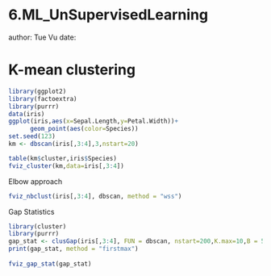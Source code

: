 6.ML_UnSupervisedLearning
========================================================
author:   Tue Vu
date: 

K-mean clustering
========================================================


```r
library(ggplot2)
library(factoextra)
library(purrr)
data(iris)
ggplot(iris,aes(x=Sepal.Length,y=Petal.Width))+
      geom_point(aes(color=Species))
set.seed(123)
km <- dbscan(iris[,3:4],3,nstart=20)

table(km$cluster,iris$Species)
fviz_cluster(km,data=iris[,3:4])
```

Elbow approach

```r
fviz_nbclust(iris[,3:4], dbscan, method = "wss")
```

Gap Statistics

```r
library(cluster)
library(purrr)
gap_stat <- clusGap(iris[,3:4], FUN = dbscan, nstart=200,K.max=10,B = 50)
print(gap_stat, method = "firstmax")
                    
fviz_gap_stat(gap_stat)
```
